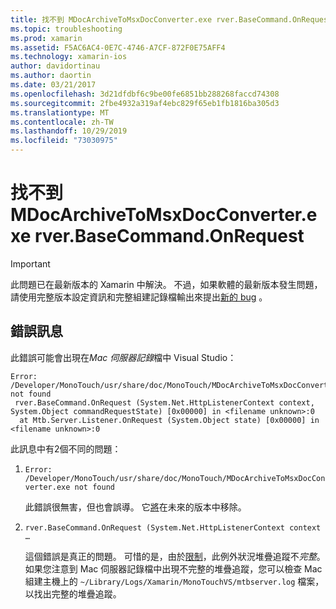 ```yaml
---
title: 找不到 MDocArchiveToMsxDocConverter.exe rver.BaseCommand.OnRequest
ms.topic: troubleshooting
ms.prod: xamarin
ms.assetid: F5AC6AC4-0E7C-4746-A7CF-872F0E75AFF4
ms.technology: xamarin-ios
author: davidortinau
ms.author: daortin
ms.date: 03/21/2017
ms.openlocfilehash: 3d21dfdbf6c9be00fe6851bb288268faccd74308
ms.sourcegitcommit: 2fbe4932a319af4ebc829f65eb1fb1816ba305d3
ms.translationtype: MT
ms.contentlocale: zh-TW
ms.lasthandoff: 10/29/2019
ms.locfileid: "73030975"
---
```

# <a name="mdocarchivetomsxdocconverterexe-not-found-rverbasecommandonrequest"></a>找不到 MDocArchiveToMsxDocConverter.exe rver.BaseCommand.OnRequest

> [!IMPORTANT]
> 此問題已在最新版本的 Xamarin 中解決。 不過，如果軟體的最新版本發生問題，請使用完整版本設定資訊和完整組建記錄檔輸出來提出[新的 bug](~/cross-platform/troubleshooting/questions/howto-file-bug.md) 。

## <a name="error-message"></a>錯誤訊息

此錯誤可能會出現在*Mac 伺服器記錄*檔中 Visual Studio：

```
Error: /Developer/MonoTouch/usr/share/doc/MonoTouch/MDocArchiveToMsxDocConverter.exe not found
 rver.BaseCommand.OnRequest (System.Net.HttpListenerContext context, System.Object commandRequestState) [0x00000] in <filename unknown>:0
  at Mtb.Server.Listener.OnRequest (System.Object state) [0x00000] in <filename unknown>:0
```

此訊息中有2個不同的問題：

1. `Error: /Developer/MonoTouch/usr/share/doc/MonoTouch/MDocArchiveToMsxDocConverter.exe not found`

    此錯誤很無害，但也會誤導。 它[將](https://bugzilla.xamarin.com/show_bug.cgi?id=21667)在未來的版本中移除。

2. `rver.BaseCommand.OnRequest (System.Net.HttpListenerContext context …`

    這個錯誤是真正的問題。 可惜的是，由於[限制](https://bugzilla.xamarin.com/show_bug.cgi?id=22080)，此例外狀況堆疊追蹤不*完整*。 如果您注意到 Mac 伺服器記錄檔中出現不完整的堆疊追蹤，您可以檢查 Mac 組建主機上的 `~/Library/Logs/Xamarin/MonoTouchVS/mtbserver.log` 檔案，以找出完整的堆疊追蹤。
